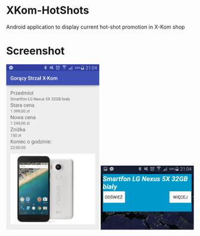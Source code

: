 # XKom-HotShots
Android application to display current hot-shot promotion in X-Kom shop

# Screenshot
<img src="https://raw.githubusercontent.com/AdamTomaja/XKom-HotShots/master/XKomHotShotsAndroid/views/main.png" width="250px">
<img src="https://raw.githubusercontent.com/AdamTomaja/XKom-HotShots/master/XKomHotShotsAndroid/views/widget.png" width="250px">
 
